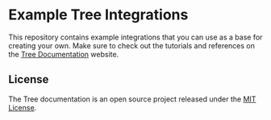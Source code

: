 # Example Tree Integrations

This repository contains example integrations that you can use as a base for creating your own. Make sure to check out the tutorials and references on the [Tree Documentation](https://treedocs.now.sh/) website.

## License

The Tree documentation is an open source project released under the [MIT License](https://github.com/treelabs/integrations/blob/master/LICENSE.md).
